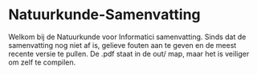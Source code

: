 # Natuurkunde-Samenvatting

Welkom bij de Natuurkunde voor Informatici samenvatting. Sinds dat de samenvatting nog niet af is, gelieve fouten aan te geven en de meest recente versie te pullen. De .pdf staat in de out/ map, maar het is veiliger om zelf te compilen.
